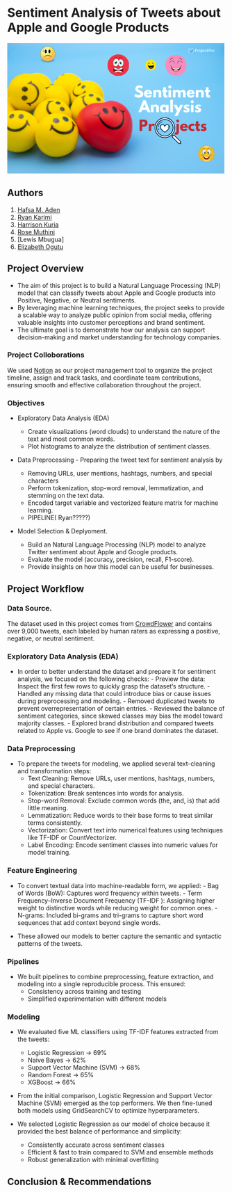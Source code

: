 
# Sentiment Analysis of Tweets about Apple and Google Products
![Sentiment Analysis](Image/Sentiment_Analysis_Projects.png)

## Authors

1. [Hafsa M. Aden](https://www.linkedin.com/in/hafsa-m-aden-330451223/)
2. [Ryan Karimi](https://www.linkedin.com/in/ryan-karimi-39a701326/)
3. [Harrison Kuria](https://www.linkedin.com/in/harrison-kuria-md-a35487a4/?utm_source=share&utm_campaign=share_via&utm_content=profile&utm_medium=android_app)
4. [Rose Muthini](https://www.linkedin.com/in/syomiti-muthini-03849a153/)
5. [Lewis Mbugua]
6. [Elizabeth Ogutu](https://www.linkedin.com/in/elizabeth-ogutu-36222b1a6/)

## Project Overview

- The aim of this project is to build a Natural Language Processing (NLP) model that can classify tweets about Apple and Google products into Positive, Negative, or Neutral sentiments.
- By leveraging machine learning techniques, the project seeks to provide a scalable way to analyze public opinion from social media, offering valuable insights into customer perceptions and brand sentiment.
- The ultimate goal is to demonstrate how our analysis can support decision-making and market understanding for technology companies.

### Project Colloborations

We used [Notion](https://www.notion.so/Tweet-Sentiment-Analysis-25fdb8fbd6cf801baef5ce49ed846806?source=copy_link) as our project management tool to organize the project timeline, assign and track tasks, and coordinate team contributions, ensuring smooth and effective collaboration throughout the project.


### Objectives

- Exploratory Data Analysis (EDA)
     - Create visualizations (word clouds) to understand the nature of the text and most common words. 
     - Plot histograms to analyze the distribution of sentiment classes.  

- Data Preprocessing - Preparing the tweet text for sentiment analysis by 
     - Removing URLs, user mentions, hashtags, numbers, and special characters
     - Perform tokenization, stop-word removal, lemmatization, and stemming on the text data.  
     - Encoded target variable and vectorized feature matrix for machine learning.
     - PIPELINE( Ryan?????)  

- Model Selection & Deplyoment.     
     - Build an Natural Language Processing (NLP) model to analyze Twitter sentiment about Apple and Google products.
     - Evaluate the model (accuracy, precision, recall, F1-score).  
     - Provide insights on how this model can be useful for businesses. 

## Project Workflow    

### Data Source.

The dataset used in this project comes from [CrowdFlower](https://data.world/crowdflower/brands-and-product-emotions) and contains over 9,000 tweets, each labeled by human raters as expressing a positive, negative, or neutral sentiment.

### Exploratory Data Analysis (EDA)

- In order to better understand the dataset and prepare it for sentiment analysis, we focused on the following checks:
      - Preview the data: Inspect the first few rows to quickly grasp the dataset’s structure.
      - Handled any missing data that could introduce bias or cause issues during preprocessing and modeling.
      - Removed duplicated tweets to prevent overrepresentation of certain entries.
      - Reviewed the balance of sentiment categories, since skewed classes may bias the model toward majority classes.
      - Explored brand distribution and compared tweets related to Apple vs. Google to see if one brand dominates the dataset.

### Data Preprocessing

- To prepare the tweets for modeling, we applied several text-cleaning and transformation steps:
     - Text Cleaning: Remove URLs, user mentions, hashtags, numbers, and special characters.
     - Tokenization: Break sentences into words for analysis.
     - Stop-word Removal: Exclude common words (the, and, is) that add little meaning.
     - Lemmatization: Reduce words to their base forms to treat similar terms consistently.
     - Vectorization: Convert text into numerical features using techniques like TF-IDF or CountVectorizer.
     - Label Encoding: Encode sentiment classes into numeric values for model training.

### Feature Engineering

- To convert textual data into machine-readable form, we applied:
      - Bag of Words (BoW): Captures word frequency within tweets.
      - Term Frequency–Inverse Document Frequency (TF-IDF ): Assigning higher weight to distinctive words while reducing weight for common ones.
      - N-grams: Included bi-grams and tri-grams to capture short word sequences that add context beyond single words.

- These allowed our models to better capture the semantic and syntactic patterns of the tweets.

### Pipelines

- We built pipelines to combine preprocessing, feature extraction, and modeling into a single reproducible process. This ensured:
     - Consistency across training and testing
     - Simplified experimentation with different models
     
### Modeling

- We evaluated five ML classifiers using TF-IDF features extracted from the tweets:
     - Logistic Regression → 69%
     - Naive Bayes → 62%
     - Support Vector Machine (SVM) → 68%
     - Random Forest → 65%
     - XGBoost → 66%

- From the initial comparison, Logistic Regression and Support Vector Machine (SVM) emerged as the top performers. We then fine-tuned both models using GridSearchCV to optimize hyperparameters.

- We selected Logistic Regression as our model of choice because it provided the best balance of performance and simplicity:
     - Consistently accurate across sentiment classes
     - Efficient & fast to train compared to SVM and ensemble methods
     - Robust generalization with minimal overfitting

  
## Conclusion & Recommendations



